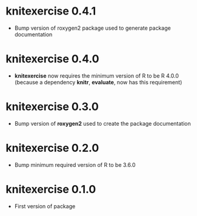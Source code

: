 # knitexercise 0.4.1

* Bump version of roxygen2 package used to generate package documentation

# knitexercise 0.4.0

* **knitexercise** now requires the minimum version of R to be R 4.0.0 (because a dependency **knitr**, **evaluate**, now has this requirement)

# knitexercise 0.3.0

* Bump version of **roxygen2** used to create the package documentation

# knitexercise 0.2.0

* Bump minimum required version of R to be 3.6.0

# knitexercise 0.1.0

* First version of package
